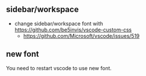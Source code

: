 ## sidebar/workspace

- change sidebar/workspace font with https://github.com/be5invis/vscode-custom-css
  - https://github.com/Microsoft/vscode/issues/519

## new font

You need to restart vscode to use new font.
